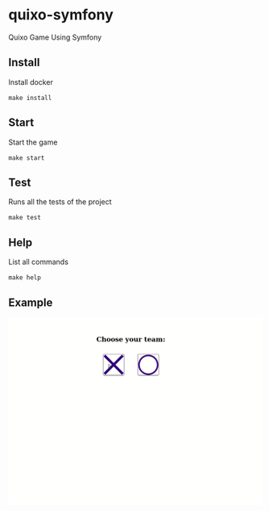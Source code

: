 # quixo-symfony

Quixo Game Using Symfony

## Install

Install docker

```
make install
```

## Start

Start the game

```
make start
```

## Test

Runs all the tests of the project

```
make test
```

## Help

List all commands

```
make help
```

## Example

![](docs/example.gif)
